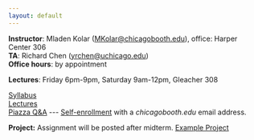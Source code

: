 ```yaml
---
layout: default
---
```


**Instructor**: Mladen Kolar ([MKolar@chicagobooth.edu](mailto:MKolar@chicagobooth.edu)), office: Harper Center 306   
**TA**: Richard Chen ([yrchen@uchicago.edu](mailto:yrchen@uchicago.edu))  
**Office hours**: by appointment  

**Lectures**: Friday 6pm-9pm, Saturday 9am-12pm, Gleacher 308  

[Syllabus](syllabus)  
[Lectures](lectures)  
[Piazza Q&A](https://piazza.com/chicagobooth/spring2016/bus41000/home)  --- [Self-enrollment](https://piazza.com/chicagobooth/spring2016/bus41000) with a _chicagobooth.edu_ email address.

**Project:** Assignment will be posted after midterm. [Example Project](https://github.com/mlakolar/BUS41000/raw/master/files/example_project.pdf)
